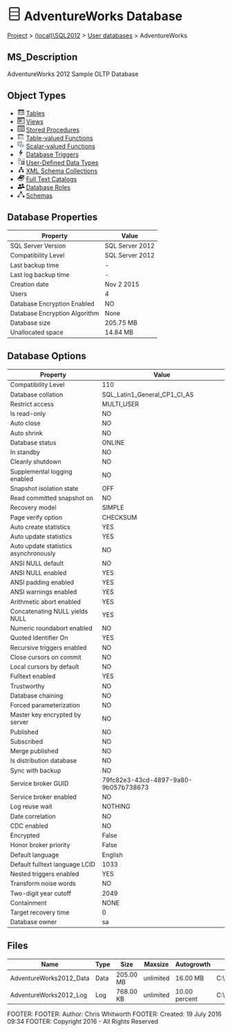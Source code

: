 
# ![Database](../../../Images/ntDatabase.png) AdventureWorks Database

[Project](../../../index.md) > [(local)\\SQL2012](../../index.md) > [User databases](../index.md) > AdventureWorks

## <a name="#description"></a>MS_Description
AdventureWorks 2012 Sample OLTP Database
## <a name="#objecttypes"></a>Object Types
* ![Tables](../../../Images/Table.png) [Tables](Tables/Tables_.md)
* ![Views](../../../Images/View.png) [Views](Views/Views_.md)
* ![Stored Procedures](../../../Images/StoredProcedure.png) [Stored Procedures](Programmability/Stored_Procedures/Stored_Procedures_.md)
* ![Table-valued Functions](../../../Images/Function_Table.png) [Table-valued Functions](Programmability/Functions/Table-valued_Functions/Table-valued_Functions_.md)
* ![Scalar-valued Functions](../../../Images/Function_Scalar.png) [Scalar-valued Functions](Programmability/Functions/Scalar-valued_Functions/Scalar-valued_Functions_.md)
* ![Database Triggers](../../../Images/DdlTrigger.png) [Database Triggers](Programmability/Database_Triggers/Database_Triggers_.md)
* ![User-Defined Data Types](../../../Images/UserDefinedDataType.png) [User-Defined Data Types](Programmability/Types/User-Defined_Data_Types/User-Defined_Data_Types_.md)
* ![XML Schema Collections](../../../Images/XmlSchemaCollection.png) [XML Schema Collections](Programmability/Types/XML_Schema_Collections/XML_Schema_Collections_.md)
* ![Full Text Catalogs](../../../Images/FullTextCatalog.png) [Full Text Catalogs](Storage/Full_Text_Catalogs/Full_Text_Catalogs_.md)
* ![Database Roles](../../../Images/Role_Database.png) [Database Roles](Security/Roles/Database_Roles/Database_Roles_.md)
* ![Schemas](../../../Images/Schema.png) [Schemas](Security/Schemas/Schemas_.md)


## <a name="#dbproperties"></a>Database Properties

| Property | Value |
|---|---|
| SQL Server Version | SQL Server 2012 |
| Compatibility Level | SQL Server 2012 |
| Last backup time | - |
| Last log backup time | - |
| Creation date | Nov  2 2015  |
| Users | 4 |
| Database Encryption Enabled | NO |
| Database Encryption Algorithm | None |
| Database size | 205.75 MB |
| Unallocated space | 14.84 MB |


## <a name="#dboptions"></a>Database Options

| Property | Value |
|---|---|
| Compatibility Level | 110 |
| Database collation | SQL_Latin1_General_CP1_CI_AS |
| Restrict access | MULTI_USER |
| Is read-only | NO |
| Auto close | NO |
| Auto shrink | NO |
| Database status | ONLINE |
| In standby | NO |
| Cleanly shutdown | NO |
| Supplemental logging enabled | NO |
| Snapshot isolation state | OFF |
| Read committed snapshot on | NO |
| Recovery model | SIMPLE |
| Page verify option | CHECKSUM |
| Auto create statistics | YES |
| Auto update statistics | YES |
| Auto update statistics asynchronously | NO |
| ANSI NULL default | NO |
| ANSI NULL enabled | YES |
| ANSI padding enabled | YES |
| ANSI warnings enabled | YES |
| Arithmetic abort enabled | YES |
| Concatenating NULL yields NULL | YES |
| Numeric roundabort enabled | NO |
| Quoted Identifier On | YES |
| Recursive triggers enabled | NO |
| Close cursors on commit | NO |
| Local cursors by default | NO |
| Fulltext enabled | YES |
| Trustworthy | NO |
| Database chaining | NO |
| Forced parameterization | NO |
| Master key encrypted by server | NO |
| Published | NO |
| Subscribed | NO |
| Merge published | NO |
| Is distribution database | NO |
| Sync with backup | NO |
| Service broker GUID | 79fc82e3-43cd-4897-9a80-9b057b738673 |
| Service broker enabled | NO |
| Log reuse wait | NOTHING |
| Date correlation | NO |
| CDC enabled | NO |
| Encrypted | False |
| Honor broker priority | False |
| Default language | English |
| Default fulltext language LCID | 1033 |
| Nested triggers enabled | YES |
| Transform noise words | NO |
| Two-digit year cutoff | 2049 |
| Containment | NONE |
| Target recovery time | 0 |
| Database owner | sa |


## <a name="#files"></a>Files

| Name | Type | Size | Maxsize | Autogrowth | File Name |
|---|---|---|---|---|---|
| AdventureWorks2012_Data | Data | 205.00 MB | unlimited | 16.00 MB | C:\\SQLDatabases\\AdventureWorks2012.mdf |
| AdventureWorks2012_Log | Log | 768.00 KB | unlimited | 10.00 percent | C:\\SQLDatabases\\AdventureWorks2012.ldf |

FOOTER: FOOTER: Author:  Chris Whitworth
FOOTER: Created: 19 July 2016 09:34
FOOTER: Copyright 2016 - All Rights Reserved

